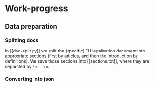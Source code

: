
# Work-progress
## Data preparation
### Splitting docs
In [[doc-split.py]] we split the (specific) EU legalisation document into appropriate sections (first by articles, and then the introduction by definitions). We save those sections into [[sections.txt]],  where they are separated by `\n---\n`. 

### Converting into json